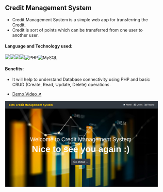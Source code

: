 ## Credit Management System

  - Credit Management System is a simple web app for transferring the Credit.
  - Credit is sort of points which can be transferred from one user to another user.

#### Language and Technology used:

<img src="https://img.shields.io/badge/HTML5-E34F26?style=for-the-badge&logo=html5&logoColor=white"><img src="https://img.shields.io/badge/CSS3-1572B6?style=for-the-badge&logo=css3&logoColor=white"><img src="https://img.shields.io/badge/JavaScript-F7DF1E?style=for-the-badge&logo=javascript&logoColor=black"><img src="https://img.shields.io/badge/Bootstrap-563D7C?style=for-the-badge&logo=bootstrap&logoColor=white"><img alt="PHP" src="https://img.shields.io/badge/php-%23777BB4.svg?&style=for-the-badge&logo=php&logoColor=white"/><img alt="MySQL" src="https://img.shields.io/badge/mysql-%2300f.svg?&style=for-the-badge&logo=mysql&logoColor=white"/>

#### Benefits:
  - It will help to understand Database connectivity using PHP and basic CRUD (Create, Read, Update, Delete) operations.

- [Demo Video :arrow_upper_right:](https://drive.google.com/file/d/16nbURvqq0i80I74TU358t34oROGddAV9/view?usp=sharing)

![CMS Screenshot](/Project%20Demo/CMS-img.png)


